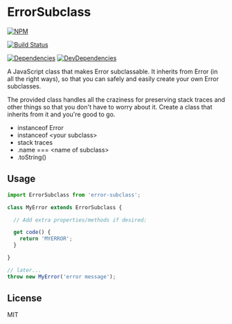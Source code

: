 # ErrorSubclass

[![NPM](https://nodei.co/npm/error-subclass.png)](https://www.npmjs.com/package/error-subclass)

[![Build Status](https://travis-ci.org/spudly/error-subclass.svg?branch=master)](https://travis-ci.org/spudly/error-subclass)

[![Dependencies](https://david-dm.org/spudly/error-subclass.svg)](https://david-dm.org/spudly/error-subclass)   [![DevDependencies](https://david-dm.org/spudly/error-subclass/dev-status.svg)](https://david-dm.org/spudly/error-subclass#info=devDependencies)

A JavaScript class that makes Error subclassable. It inherits from Error (in all the right ways), so that you can safely and easily create your own Error subclasses.

The provided class handles all the craziness for preserving stack traces and
other things so that you don't have to worry about it. Create a class that
inherits from it and you're good to go.

* instanceof Error
* instanceof &lt;your subclass&gt;
* stack traces
* .name === &lt;name of subclass&gt;
* .toString()

## Usage

```js
import ErrorSubclass from 'error-subclass';

class MyError extends ErrorSubclass {

  // Add extra properties/methods if desired:

  get code() {
    return 'MYERROR';
  }

}

// later...
throw new MyError('error message');
```

## License

MIT
